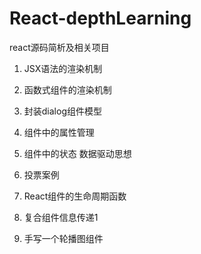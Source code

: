 # React-depthLearning
react源码简析及相关项目

1. JSX语法的渲染机制

2. 函数式组件的渲染机制

3. 封装dialog组件模型

4. 组件中的属性管理

5. 组件中的状态 数据驱动思想

6. 投票案例

7. React组件的生命周期函数

8. 复合组件信息传递1

9. 手写一个轮播图组件


